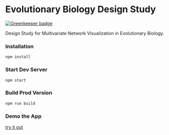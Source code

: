 # Evolutionary Biology Design Study

[![Greenkeeper badge](https://badges.greenkeeper.io/wbkd/webpack-starter.svg)](https://greenkeeper.io/)

Design Study for Multivariate Network Visualization in Evolutionary Biology.


### Installation

```
npm install
```

### Start Dev Server

```
npm start
```

### Build Prod Version

```
npm run build
```

### Demo the App
[try it out](https://vdl.sci.utah.edu/Trevo/)
